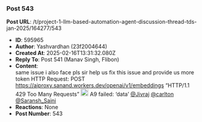 ### Post 543
**Post URL**: /t/project-1-llm-based-automation-agent-discussion-thread-tds-jan-2025/164277/543
- **ID**: 595965
- **Author**: Yashvardhan (23f2004644)
- **Created At**: 2025-02-16T13:31:32.080Z
- **Reply To**: Post 541 (Manav Singh, Flibon)
- **Content**:  
  same issue i also face                   pls sir help us fix this issue and provide us more  token
HTTP Request: POST <a href="https://aiproxy.sanand.workers.dev/openai/v1/embeddings" rel="noopener nofollow ugc">https://aiproxy.sanand.workers.dev/openai/v1/embeddings</a> “HTTP/1.1 429 Too Many Requests”
<img src="https://emoji.discourse-cdn.com/google/red_circle.png?v=12" title=":red_circle:" class="emoji" alt=":red_circle:" loading="lazy" width="20" height="20"> A9 failed: ‘data’
<a class="mention" href="/u/jivraj">@Jivraj</a> <a class="mention" href="/u/carlton">@carlton</a>  <a class="mention" href="/u/saransh_saini">@Saransh_Saini</a>
- **Reactions**: None
- **Post Number**: 543

